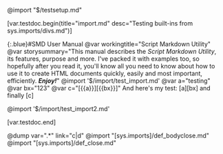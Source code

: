 @import "$/testsetup.md"

[var.testdoc.begin(title="import.md" desc="Testing built-ins from sys.imports/divs.md")]

{:.blue}#SMD User Manual
@var workingtitle="Script&#32;Markdown&#32;Utility"
@var storysummary="This manual describes the *Script Markdown Utility*, its features, purpose and more. I've packed it with examples too, so hopefully after you read it, you'll know all you need to know about how to use it to create HTML documents quickly, easily and most important, efficiently. ***Enjoy!***"
@import '$/import/test_import.md'
@var a="testing"
@var bx="123"
@var c="[{{a}}][{{bx}}]"
And here's my test: [a][bx] and finally [c]

@import '$/import/test_import2.md'

[var.testdoc.end]

@dump var=".*" link="c|d"
@import "[sys.imports]/def_bodyclose.md"
@import "[sys.imports]/def_close.md"
